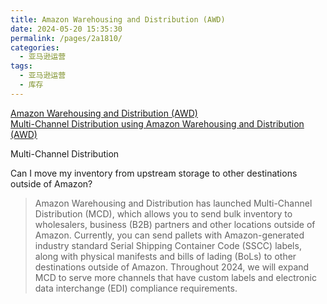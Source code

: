 ```yaml
---
title: Amazon Warehousing and Distribution (AWD)
date: 2024-05-20 15:35:30
permalink: /pages/2a1810/
categories: 
  - 亚马逊运营
tags: 
  - 亚马逊运营
  - 库存
---
```


[Amazon Warehousing and Distribution (AWD)](https://sellercentral.amazon.com/asdn/about/ref=xx_asdn_dnav_xx)  
[Multi-Channel Distribution using Amazon Warehousing and Distribution (AWD)](https://sellercentral.amazon.com/help/hub/reference/GEPTXX9PMMXUKMK9)

Multi-Channel Distribution

Can I move my inventory from upstream storage to other destinations outside of Amazon?

> Amazon Warehousing and Distribution has launched Multi-Channel Distribution (MCD), which allows you to send bulk inventory to wholesalers, business (B2B) partners and other locations outside of Amazon. Currently, you can send pallets with Amazon-generated industry standard Serial Shipping Container Code (SSCC) labels, along with physical manifests and bills of lading (BoLs) to other destinations outside of Amazon. Throughout 2024, we will expand MCD to serve more channels that have custom labels and electronic data interchange (EDI) compliance requirements.
